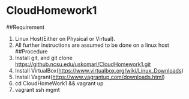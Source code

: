 # CloudHomework1
##Requirement
1. Linux Host(Either on Physical or Virtual).
2. All further instructions are assumed to be done on a linux host
##Procedure
1. Install git, and git clone https://github.ncsu.edu/uskomarl/CloudHomework1.git
2. Install VirtualBox(https://www.virtualbox.org/wiki/Linux_Downloads)
3. Install Vagrant(https://www.vagrantup.com/downloads.html)
4. cd CloudHomeWork1 && vagrant up
5. vagrant ssh mgmt

